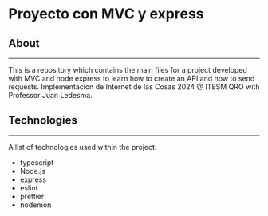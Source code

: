 # Proyecto con MVC y express
## About
***
This is a repository which contains the main files for a project developed with MVC and node express to learn how to create an API and how to send requests.
Implementacion de Internet de las Cosas 2024 @ ITESM QRO with Professor Juan Ledesma.
## Technologies
***
A list of technologies used within the project:
* typescript
* Node.js
* express
* eslint
* prettier
* nodemon
